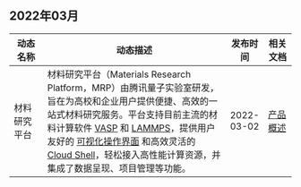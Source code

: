 
## 2022年03月

<table>
<thead>
<tr>
<th width="12%"><strong>动态名称</strong></th>
<th width="66%"><strong>动态描述</strong></th>
<th width="12%"><strong>发布时间</strong></th>
<th width="10%"><strong>相关文档</strong></th>
</tr>
</thead>
<tbody><tr>
<td>材料研究平台</td>
<td>材料研究平台（Materials Research Platform，MRP）由腾讯量子实验室研发，旨在为高校和企业用户提供便捷、高效的一站式材料研究服务。平台支持目前主流的材料计算软件 <a href="https://cloud.tencent.com/document/product/1526/66337#V">VASP</a> 和 <a href="https://cloud.tencent.com/document/product/1526/66337#L">LAMMPS</a>，提供用户友好的 <a href="https://cloud.tencent.com/document/product/1526/66696">可视化操作界面</a> 和高效灵活的 <a href="https://cloud.tencent.com/document/product/1526/66697">Cloud Shell</a>，轻松接入高性能计算资源，并集成了数据呈现、项目管理等功能。</td>
<td>2022-03-02</td>
<td><a href="https://cloud.tencent.com/document/product/1526/66209">产品概述</a></td>
</tr>
</tbody></table>

